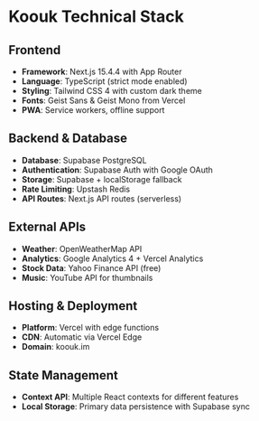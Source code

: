 # Koouk Technical Stack

## Frontend
- **Framework**: Next.js 15.4.4 with App Router
- **Language**: TypeScript (strict mode enabled)
- **Styling**: Tailwind CSS 4 with custom dark theme
- **Fonts**: Geist Sans & Geist Mono from Vercel
- **PWA**: Service workers, offline support

## Backend & Database
- **Database**: Supabase PostgreSQL
- **Authentication**: Supabase Auth with Google OAuth
- **Storage**: Supabase + localStorage fallback
- **Rate Limiting**: Upstash Redis
- **API Routes**: Next.js API routes (serverless)

## External APIs
- **Weather**: OpenWeatherMap API
- **Analytics**: Google Analytics 4 + Vercel Analytics
- **Stock Data**: Yahoo Finance API (free)
- **Music**: YouTube API for thumbnails

## Hosting & Deployment
- **Platform**: Vercel with edge functions
- **CDN**: Automatic via Vercel Edge
- **Domain**: koouk.im

## State Management
- **Context API**: Multiple React contexts for different features
- **Local Storage**: Primary data persistence with Supabase sync